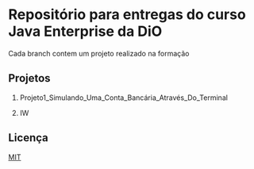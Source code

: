 # Repositório para entregas do curso Java Enterprise da DiO

Cada branch contem um projeto realizado na formação

## Projetos
1. Projeto1_Simulando_Uma_Conta_Bancária_Através_Do_Terminal

2. IW

## Licença
[MIT](https://choosealicense.com/licenses/mit/)
